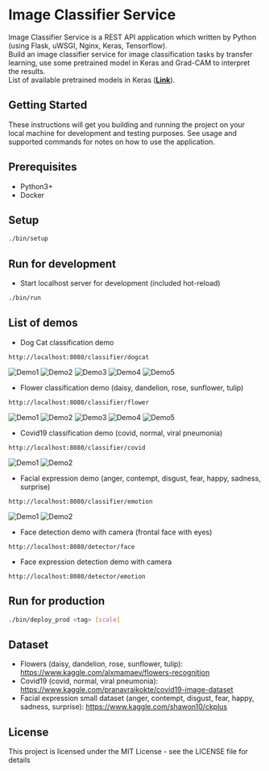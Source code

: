 # Image Classifier Service

Image Classifier Service is a REST API application which written by Python (using Flask, uWSGI, Nginx, Keras, Tensorflow).\
Build an image classifier service for image classification tasks by transfer learning, use some pretrained model in Keras and Grad-CAM to interpret the results.\
List of available pretrained models in Keras (**[Link](https://keras.io/api/applications)**).

## Getting Started

These instructions will get you building and running the project on your local machine for development and testing purposes. See usage and supported commands for notes on how to use the application.

## Prerequisites

- Python3+
- Docker

## Setup
```bash
./bin/setup
```

## Run for development
- Start localhost server for development (included hot-reload)
```bash
./bin/run
```

## List of demos
- Dog Cat classification demo
```
http://localhost:8080/classifier/dogcat
```
![Demo1](/assets/dog.png "Demo1")
![Demo2](/assets/cat.png "Demo2")
![Demo3](/assets/dog_cat_1.png "Demo3")
![Demo4](/assets/dog_cat_2.png "Demo4")
![Demo5](/assets/dog_cat_3.png "Demo5")

- Flower classification demo (daisy, dandelion, rose, sunflower, tulip)
```
http://localhost:8080/classifier/flower
```

![Demo1](/assets/daisy.png "Demo1")
![Demo2](/assets/dandelion.png "Demo2")
![Demo3](/assets/rose.png "Demo3")
![Demo4](/assets/sunflower.png "Demo4")
![Demo5](/assets/tulip.png "Demo5")

- Covid19 classification demo (covid, normal, viral pneumonia)
```
http://localhost:8080/classifier/covid
```

![Demo1](/assets/covid_1.png "Demo1")
![Demo2](/assets/covid_2.png "Demo2")

- Facial expression demo (anger, contempt, disgust, fear, happy, sadness, surprise)
```
http://localhost:8080/classifier/emotion
```

![Demo1](/assets/happy.png "Demo1")
![Demo2](/assets/surprise.png "Demo2")

- Face detection demo with camera (frontal face with eyes)
```
http://localhost:8080/detector/face
```

- Face expression detection demo with camera
```
http://localhost:8080/detector/emotion
```

## Run for production
```bash
./bin/deploy_prod <tag> [scale]
```

## Dataset
- Flowers (daisy, dandelion, rose, sunflower, tulip): https://www.kaggle.com/alxmamaev/flowers-recognition
- Covid19 (covid, normal, viral pneumonia): https://www.kaggle.com/pranavraikokte/covid19-image-dataset
- Facial expression small dataset (anger, contempt, disgust, fear, happy, sadness, surprise): https://www.kaggle.com/shawon10/ckplus

## License
This project is licensed under the MIT License - see the LICENSE file for details